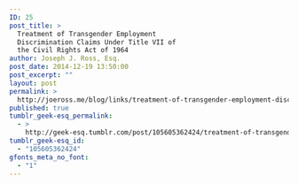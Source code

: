 ```yaml
---
ID: 25
post_title: >
  Treatment of Transgender Employment
  Discrimination Claims Under Title VII of
  the Civil Rights Act of 1964
author: Joseph J. Ross, Esq.
post_date: 2014-12-19 13:50:00
post_excerpt: ""
layout: post
permalink: >
  http://joeross.me/blog/links/treatment-of-transgender-employment-discrimination/
published: true
tumblr_geek-esq_permalink:
  - >
    http://geek-esq.tumblr.com/post/105605362424/treatment-of-transgender-employment-discrimination
tumblr_geek-esq_id:
  - "105605362424"
gfonts_meta_no_font:
  - "1"
---
```

